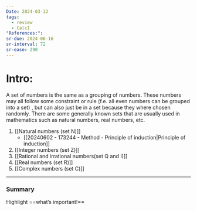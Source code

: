```yaml
---
Date: 2024-03-12
tags:
  - review
  - CalcI
"References:":
sr-due: 2024-06-16
sr-interval: 72
sr-ease: 290
---
```

# Intro: 
A set of numbers is the same as a grouping of numbers. These numbers may all follow some constraint or rule (f.e. all even numbers can be grouped into a set) , but can also just be in a set because they where chosen randomly. 
There are some generally known sets that are usually used in mathematics such as natural numbers, real numbers, etc. 

1. [[Natural numbers (set N)]]
	+ [[20240602 - 173244 - Method - Principle of induction|Principle of induction]]
2. [[Integer numbers (set Z)]]
3. [[Rational and irrational numbers(set Q and I)]]
4. [[Real numbers (set R)]]
5. [[Complex numbers (set C)]]
---
### Summary
Highlight ==what’s important!==
